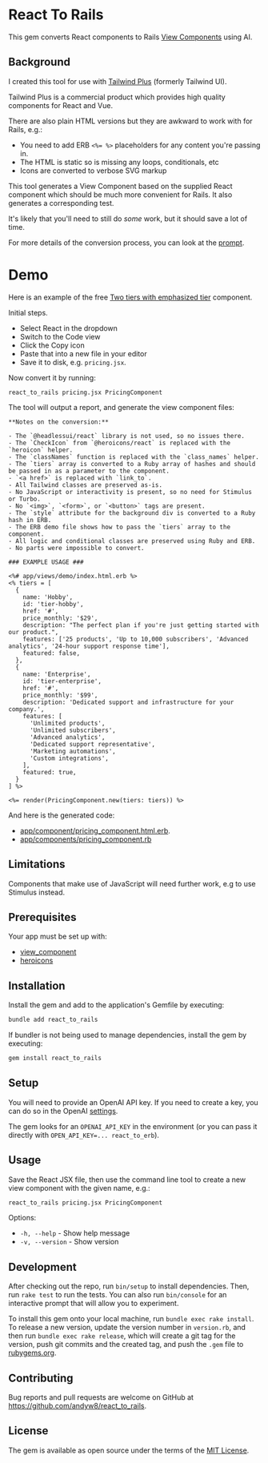 # React To Rails

This gem converts React components to Rails [View Components](https://viewcomponent.org) using AI.

## Background

I created this tool for use with [Tailwind Plus](https://tailwindcss.com/plus/) (formerly Tailwind UI).

Tailwind Plus is a commercial product which provides high quality components for React and Vue.

There are also plain HTML versions but they are awkward to work with for Rails, e.g.:

- You need to add ERB `<%= %>` placeholders for any content you're passing in.
- The HTML is static so is missing any loops, conditionals, etc
- Icons are converted to verbose SVG markup

This tool generates a View Component based on the supplied React component which should be much more convenient for Rails. It also generates a corresponding test.

It's likely that you'll need to still do _some_ work, but it should save a lot of time.

For more details of the conversion process, you can look at the [prompt](./lib/react_to_rails/convert.rb).

# Demo

Here is an example of the free [Two tiers with emphasized tier](https://tailwindcss.com/plus/ui-blocks/marketing/sections/pricing) component.

Initial steps.

- Select React in the dropdown
- Switch to the Code view
- Click the Copy icon
- Paste that into a new file in your editor
- Save it to disk, e.g. `pricing.jsx`.

Now convert it by running:

`react_to_rails pricing.jsx PricingComponent`

The tool will output a report, and generate the view component files:

```
**Notes on the conversion:**

- The `@headlessui/react` library is not used, so no issues there.
- The `CheckIcon` from `@heroicons/react` is replaced with the `heroicon` helper.
- The `classNames` function is replaced with the `class_names` helper.
- The `tiers` array is converted to a Ruby array of hashes and should be passed in as a parameter to the component.
- `<a href>` is replaced with `link_to`.
- All Tailwind classes are preserved as-is.
- No JavaScript or interactivity is present, so no need for Stimulus or Turbo.
- No `<img>`, `<form>`, or `<button>` tags are present.
- The `style` attribute for the background div is converted to a Ruby hash in ERB.
- The ERB demo file shows how to pass the `tiers` array to the component.
- All logic and conditional classes are preserved using Ruby and ERB.
- No parts were impossible to convert.

### EXAMPLE USAGE ###

<%# app/views/demo/index.html.erb %>
<% tiers = [
  {
    name: 'Hobby',
    id: 'tier-hobby',
    href: '#',
    price_monthly: '$29',
    description: "The perfect plan if you're just getting started with our product.",
    features: ['25 products', 'Up to 10,000 subscribers', 'Advanced analytics', '24-hour support response time'],
    featured: false,
  },
  {
    name: 'Enterprise',
    id: 'tier-enterprise',
    href: '#',
    price_monthly: '$99',
    description: 'Dedicated support and infrastructure for your company.',
    features: [
      'Unlimited products',
      'Unlimited subscribers',
      'Advanced analytics',
      'Dedicated support representative',
      'Marketing automations',
      'Custom integrations',
    ],
    featured: true,
  }
] %>

<%= render(PricingComponent.new(tiers: tiers)) %>
```

And here is the generated code:

* [app/component/pricing_component.html.erb](./test/approvals/pricing_component.html.erb).
* [app/components/pricing_component.rb](./test/approvals/pricing_component.rb)

## Limitations

Components that make use of JavaScript will need further work, e.g to use Stimulus instead.

## Prerequisites

Your app must be set up with:

* [view_component](https://viewcomponent.org)
* [heroicons](https://github.com/jclusso/heroicons)

## Installation

Install the gem and add to the application's Gemfile by executing:

```bash
bundle add react_to_rails
```

If bundler is not being used to manage dependencies, install the gem by executing:

```bash
gem install react_to_rails
```

## Setup

You will need to provide an OpenAI API key. If you need to create a key, you can do so in the OpenAI [settings](https://platform.openai.com/settings).

The gem looks for an `OPENAI_API_KEY` in the environment (or you can pass it directly with `OPEN_API_KEY=... react_to_erb`).

## Usage

Save the React JSX file, then use the command line tool to create a new view component with the given name, e.g.:

```bash
react_to_rails pricing.jsx PricingComponent
```

Options:
- `-h, --help` - Show help message
- `-v, --version` - Show version



## Development

After checking out the repo, run `bin/setup` to install dependencies. Then, run `rake test` to run the tests. You can also run `bin/console` for an interactive prompt that will allow you to experiment.

To install this gem onto your local machine, run `bundle exec rake install`. To release a new version, update the version number in `version.rb`, and then run `bundle exec rake release`, which will create a git tag for the version, push git commits and the created tag, and push the `.gem` file to [rubygems.org](https://rubygems.org).

## Contributing

Bug reports and pull requests are welcome on GitHub at https://github.com/andyw8/react_to_rails.

## License

The gem is available as open source under the terms of the [MIT License](https://opensource.org/licenses/MIT).

